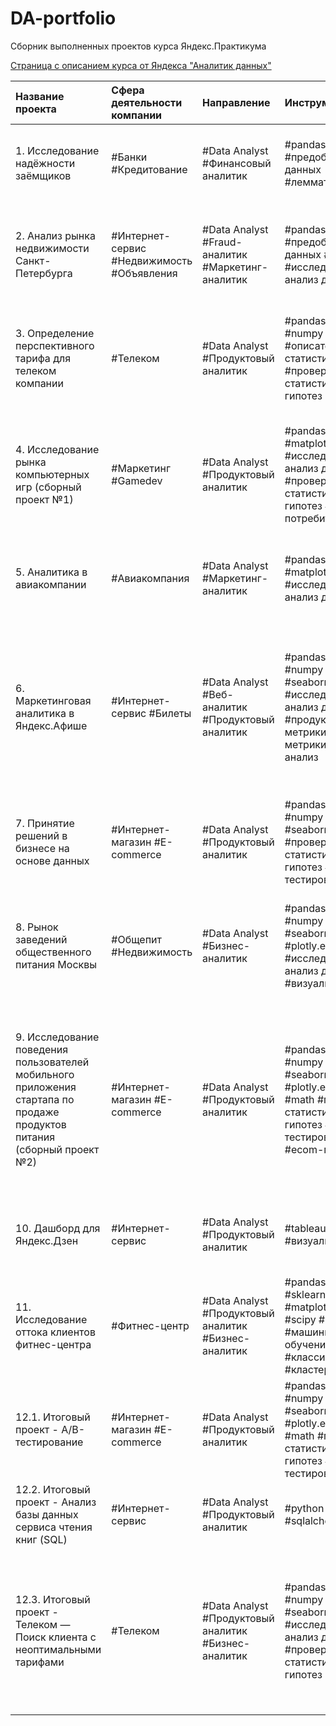 # DA-portfolio
Сборник выполненных проектов курса Яндекс.Практикума


[Страница с описанием курса от Яндекса "Аналитик данных"](https://practicum.yandex.ru/data-analyst/ "Заголовок ссылки")

| Название проекта | Сфера деятельности компании | Направление | Инструменты | Задачи проекта |
| :-------------------- | :-------------------- | :-------------------- | :-------------------- | :-------------------- |
| 1. Исследование надёжности заёмщиков | #Банки #Кредитование | #Data Analyst #Финансовый аналитик | #pandas #python #предобработка данных #лемматизация | Изучить влияние семейного положения и количества детей у клиентов банка на факт погашения кредита в срок |
| 2. Анализ рынка недвижимости Санкт-Петербурга | #Интернет-сервис #Недвижимость #Объявления | #Data Analyst #Fraud-аналитик #Маркетинг-аналитик | #pandas #python #предобработка данных #matplotlib #исследовательский анализ данных | Определить рыночную стоимость объектов недвижимости и типичные параметры квартир на основе данных Яндекс.Недвижимости|
| 3. Определение перспективного тарифа для телеком компании | #Телеком | #Data Analyst #Продуктовый  аналитик | #pandas #python #numpy #matplotlib #описательная статистика  #проверка статистических гипотез | Проанализировать поведение клиентов оператора сотовой связи и определить какой из двух тарифных планов приносит больше денег |
| 4. Исследование рынка компьютерных игр (сборный проект №1) | #Маркетинг #Gamedev | #Data Analyst #Продуктовый  аналитик | #pandas #python #matplotlib #scipy #исследовательский анализ данных  #проверка статистических гипотез #портрет потребителя| Выявить определяющие успешность игры закономерности, исходя из исторических данные о продажах игр, оценок пользователей и экспертов, жанров и платформ |
| 5. Аналитика в авиакомпании | #Авиакомпания | #Data Analyst #Маркетинг-аналитик | #pandas #python #matplotlib #исследовательский анализ данных | Изучить базу данных и проанализировать спрос пассажиров на рейсы в города, где проходят крупнейшие фестивали |
| 6. Маркетинговая аналитика в Яндекс.Афише | #Интернет-сервис #Билеты | #Data Analyst #Веб-аналитик #Продуктовый  аналитик | #pandas #python #numpy #matplotlib #seaborn #исследовательский анализ данных #продуктовые метрики #ecom-метрики #когортный анализ | На сонове лога сервера с данными о посещениях сайта Яндекс.Афиши изучить как клиенты пользуются сервисом, когда делают первые покупки на сайте, сколько денег приносит компании каждый клиент, когда расходы на привлечение клиента окупаются |
| 7. Принятие решений в бизнесе на основе данных | #Интернет-магазин #E-commerce | #Data Analyst #Продуктовый  аналитик | #pandas #python #numpy #matplotlib #seaborn #scipy #проверка статистических гипотез #А/В-тестирование | Приоритизировать список гипотез для увеличения выручки, запустить A/B-тест и проанализировать результаты |
| 8. Рынок заведений общественного питания Москвы | #Общепит #Недвижимость | #Data Analyst #Бизнес-аналитик| #pandas #python #numpy #matplotlib #seaborn #scipy #plotly.express #исследовательский анализ данных #визуализация | На основе открытых данных о заведениях общественного питания в Москве подготовить исследование рынка и дать рекомендации по поводу открытия нового заведения |
| 9. Исследование поведения пользователей мобильного приложения стартапа по продаже продуктов питания (сборный проект №2) | #Интернет-магазин #E-commerce | #Data Analyst #Продуктовый  аналитик | #pandas #python #numpy #matplotlib #seaborn #scipy #plotly.express #math #проверка статистических гипотез #А/В-тестирование #ecom-метрики | Изучить воронку событий, посчитать какая доля пользователей проходит на следующий шаг воронки и определить на каком шаге теряется больше всего пользователей. Исследовать результатов A/A/B-теста и выяснить какая контрольная группа лучше |
| 10. Дашборд для Яндекс.Дзен | #Интернет-сервис | #Data Analyst #Продуктовый  аналитик | #tableau #дашборд #визуализация | Используя данные Яндекс.Дзен, создать дашборд с метриками взаимодействия пользователей с карточками статей |
| 11. Исследование оттока клиентов фитнес-центра | #Фитнес-центр | #Data Analyst #Продуктовый аналитик #Бизнес-аналитик | #pandas #python #sklearn #numpy #matplotlib #seaborn #scipy #DS #машинное обучение #классификация #кластеризация | На основе данных о посетителях сети фитнес-центров провести анализ и подготовить план действий по удержанию клиентов |
| 12.1. Итоговый проект - А/В-тестирование | #Интернет-магазин #E-commerce | #Data Analyst #Продуктовый аналитик | #pandas #python #numpy #matplotlib #seaborn #scipy #plotly.express #math #проверка статистических гипотез #А/В-тестирование | Провести оценку результатов A/B-теста |
| 12.2. Итоговый проект - Анализ базы данных сервиса чтения книг (SQL) | #Интернет-сервис | #Data Analyst #Продуктовый аналитик | #python #pandas #sqlalchemy #SQL | Проанализировать базу данных с помощью SQL-запросов |
| 12.3. Итоговый проект - Телеком — Поиск клиента с неоптимальными тарифами | #Телеком | #Data Analyst #Продуктовый аналитик #Бизнес-аналитик | #pandas #python #numpy #matplotlib #seaborn #scipy #исследовательский анализ данных #проверка статистических гипотез | Найти клиентов, которые переплачивают на текущих тарифах; Найти клиентов, которые сэкономят, если перейдут на более дорогой тариф; Анализ изменения выручки при переходе всех клиентов на более оптимальные тарифы |
